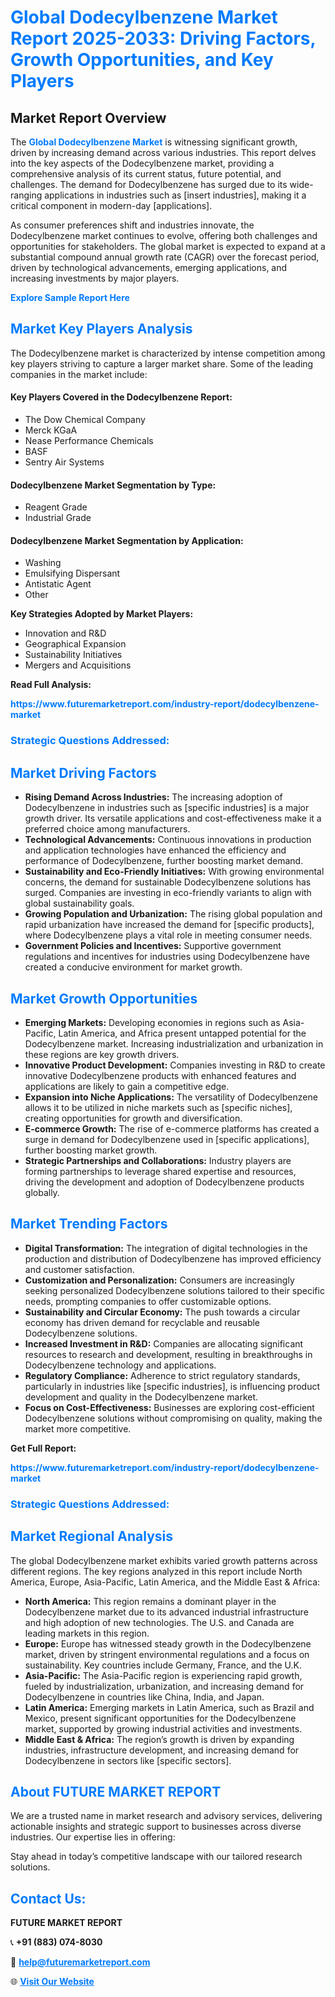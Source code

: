 <h1 style="color: #007BFF;">Global Dodecylbenzene Market Report 2025-2033: Driving Factors, Growth Opportunities, and Key Players</h1>

<section id="overview">
<h2>Market Report Overview</h2>
<p>The <a href="https://www.futuremarketreport.com/industry-report/dodecylbenzene-market" style="color: #007BFF; text-decoration: none;"><strong>Global Dodecylbenzene Market</strong></a> is witnessing significant growth, driven by increasing demand across various industries. This report delves into the key aspects of the Dodecylbenzene market, providing a comprehensive analysis of its current status, future potential, and challenges. The demand for Dodecylbenzene has surged due to its wide-ranging applications in industries such as [insert industries], making it a critical component in modern-day [applications].</p>
<p>As consumer preferences shift and industries innovate, the Dodecylbenzene market continues to evolve, offering both challenges and opportunities for stakeholders. The global market is expected to expand at a substantial compound annual growth rate (CAGR) over the forecast period, driven by technological advancements, emerging applications, and increasing investments by major players.</p>
</section>

<section id="overview">
<p><a href="https://www.futuremarketreport.com/request-sample/reportId=115159" style="color: #007BFF; text-decoration: none;"><strong>Explore Sample Report Here</strong></a></p>
</section>

<section id="key-players">
<h2 style="color: #007BFF;">Market Key Players Analysis</h2>
<p>The Dodecylbenzene market is characterized by intense competition among key players striving to capture a larger market share. Some of the leading companies in the market include:</p>
<h4>Key Players Covered in the Dodecylbenzene Report:</h4>
<ul><li>The Dow Chemical Company</li><li>Merck KGaA</li><li>Nease Performance Chemicals</li><li>BASF</li><li>Sentry Air Systems</li></ul>
<h4>Dodecylbenzene Market Segmentation by Type:</h4>
<ul><li>Reagent Grade</li><li>Industrial Grade</li></ul>

<h4>Dodecylbenzene Market Segmentation by Application:</h4>
<ul><li>Washing</li><li>Emulsifying Dispersant</li><li>Antistatic Agent</li><li>Other</li></ul>
<p><strong>Key Strategies Adopted by Market Players:</strong></p>
<ul>
<li>Innovation and R&D</li>
<li>Geographical Expansion</li>
<li>Sustainability Initiatives</li>
<li>Mergers and Acquisitions</li>
</ul>
</section>

<section>
<p><strong>Read Full Analysis: </strong></p><a href="https://www.futuremarketreport.com/industry-report/dodecylbenzene-market" style="color: #007BFF; text-decoration: none;"><strong>https://www.futuremarketreport.com/industry-report/dodecylbenzene-market</strong></a>
<h3 style="color: #007BFF;">Strategic Questions Addressed:</h3>
</section>

<section id="driving-factors">
<h2 style="color: #007BFF;">Market Driving Factors</h2>
<ul>
<li><strong>Rising Demand Across Industries:</strong> The increasing adoption of Dodecylbenzene in industries such as [specific industries] is a major growth driver. Its versatile applications and cost-effectiveness make it a preferred choice among manufacturers.</li>
<li><strong>Technological Advancements:</strong> Continuous innovations in production and application technologies have enhanced the efficiency and performance of Dodecylbenzene, further boosting market demand.</li>
<li><strong>Sustainability and Eco-Friendly Initiatives:</strong> With growing environmental concerns, the demand for sustainable Dodecylbenzene solutions has surged. Companies are investing in eco-friendly variants to align with global sustainability goals.</li>
<li><strong>Growing Population and Urbanization:</strong> The rising global population and rapid urbanization have increased the demand for [specific products], where Dodecylbenzene plays a vital role in meeting consumer needs.</li>
<li><strong>Government Policies and Incentives:</strong> Supportive government regulations and incentives for industries using Dodecylbenzene have created a conducive environment for market growth.</li>
</ul>
</section>

<section id="growth-opportunities">
<h2 style="color: #007BFF;">Market Growth Opportunities</h2>
<ul>
<li><strong>Emerging Markets:</strong> Developing economies in regions such as Asia-Pacific, Latin America, and Africa present untapped potential for the Dodecylbenzene market. Increasing industrialization and urbanization in these regions are key growth drivers.</li>
<li><strong>Innovative Product Development:</strong> Companies investing in R&D to create innovative Dodecylbenzene products with enhanced features and applications are likely to gain a competitive edge.</li>
<li><strong>Expansion into Niche Applications:</strong> The versatility of Dodecylbenzene allows it to be utilized in niche markets such as [specific niches], creating opportunities for growth and diversification.</li>
<li><strong>E-commerce Growth:</strong> The rise of e-commerce platforms has created a surge in demand for Dodecylbenzene used in [specific applications], further boosting market growth.</li>
<li><strong>Strategic Partnerships and Collaborations:</strong> Industry players are forming partnerships to leverage shared expertise and resources, driving the development and adoption of Dodecylbenzene products globally.</li>
</ul>
</section>

<section id="trending-factors">
<h2 style="color: #007BFF;">Market Trending Factors</h2>
<ul>
<li><strong>Digital Transformation:</strong> The integration of digital technologies in the production and distribution of Dodecylbenzene has improved efficiency and customer satisfaction.</li>
<li><strong>Customization and Personalization:</strong> Consumers are increasingly seeking personalized Dodecylbenzene solutions tailored to their specific needs, prompting companies to offer customizable options.</li>
<li><strong>Sustainability and Circular Economy:</strong> The push towards a circular economy has driven demand for recyclable and reusable Dodecylbenzene solutions.</li>
<li><strong>Increased Investment in R&D:</strong> Companies are allocating significant resources to research and development, resulting in breakthroughs in Dodecylbenzene technology and applications.</li>
<li><strong>Regulatory Compliance:</strong> Adherence to strict regulatory standards, particularly in industries like [specific industries], is influencing product development and quality in the Dodecylbenzene market.</li>
<li><strong>Focus on Cost-Effectiveness:</strong> Businesses are exploring cost-efficient Dodecylbenzene solutions without compromising on quality, making the market more competitive.</li>
</ul>
</section>

<section>
<p><strong>Get Full Report: </strong></p><a href="https://www.futuremarketreport.com/industry-report/dodecylbenzene-market" style="color: #007BFF; text-decoration: none;"><strong>https://www.futuremarketreport.com/industry-report/dodecylbenzene-market</strong></a>
<h3 style="color: #007BFF;">Strategic Questions Addressed:</h3>
</section>


<section id="regional-analysis">
<h2 style="color: #007BFF;">Market Regional Analysis</h2>
<p>The global Dodecylbenzene market exhibits varied growth patterns across different regions. The key regions analyzed in this report include North America, Europe, Asia-Pacific, Latin America, and the Middle East & Africa:</p>
<ul>
<li><strong>North America:</strong> This region remains a dominant player in the Dodecylbenzene market due to its advanced industrial infrastructure and high adoption of new technologies. The U.S. and Canada are leading markets in this region.</li>
<li><strong>Europe:</strong> Europe has witnessed steady growth in the Dodecylbenzene market, driven by stringent environmental regulations and a focus on sustainability. Key countries include Germany, France, and the U.K.</li>
<li><strong>Asia-Pacific:</strong> The Asia-Pacific region is experiencing rapid growth, fueled by industrialization, urbanization, and increasing demand for Dodecylbenzene in countries like China, India, and Japan.</li>
<li><strong>Latin America:</strong> Emerging markets in Latin America, such as Brazil and Mexico, present significant opportunities for the Dodecylbenzene market, supported by growing industrial activities and investments.</li>
<li><strong>Middle East & Africa:</strong> The region’s growth is driven by expanding industries, infrastructure development, and increasing demand for Dodecylbenzene in sectors like [specific sectors].</li>
</ul>
</section>

<footer>
<h2 style="color: #007BFF;">About FUTURE MARKET REPORT</h2>
<p>We are a trusted name in market research and advisory services, delivering actionable insights and strategic support to businesses across diverse industries. Our expertise lies in offering:</p>

<p>Stay ahead in today’s competitive landscape with our tailored research solutions.</p>

<h2 style="color: #007BFF;">Contact Us:</h2>
<p><strong>FUTURE MARKET REPORT</strong></p>
<p>📞 <strong>+91 (883) 074-8030</strong></p>
<p>📧 <strong><a href="mailto:help@futuremarketreport.com" style="color: #007BFF;">help@futuremarketreport.com</a></strong></p>
<p>🌐 <strong><a href="https://www.futuremarketreport.com/" style="color: #007BFF;">Visit Our Website</a></strong></p>
</footer>
